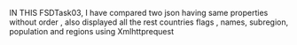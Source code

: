 IN THIS FSDTask03, I have compared two json having same properties without order ,
also displayed all the rest countries flags , names, subregion, population and regions using Xmlhttprequest
